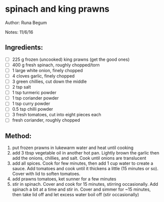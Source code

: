 # spinach and king prawns

Author: Runa Begum

Notes: 11/6/16

## Ingredients:
- [ ] 225 g frozen (uncooked) king prawns (get the good ones)
- [ ] 400 g fresh spinach, roughly chopped/torn
- [ ] 1 large white onion, finely chopped
- [ ] 4 cloves garlic, finely chopped
- [ ] 3 green chillies, cut down the middle
- [ ] 2 tsp salt
- [ ] 1 tsp turmeric powder
- [ ] 1 tsp coriander powder
- [ ] 1 tsp curry powder
- [ ] 0.5 tsp chilli powder
- [ ] 3 fresh tomatoes, cut into eight pieces each
- [ ] fresh coriander, roughly chopped

## Method:
1. put frozen prawns in lukewarm water and heat until cooking
2. add 3 tbsp vegetable oil in another hot pan. Lightly brown the garlic then add the onions, chillies, and salt. Cook until onions are translucent
3. add all spices. Cook for few minutes, then add 1 cup water to create a sauce. Add tomatoes and cook until it thickens a little (15 minutes or so). Cover with lid to soften tomatoes.
4. add prawns tomatoes, ket sunner for a few minutes
5. stir in spinach. Cover and cook for 15 minutes, stirring occasionally. Add spinach a bit at a time and stir in. Cover and simmer for ~15 minutes, then take lid off and let excess water boil off (stir occasionally)